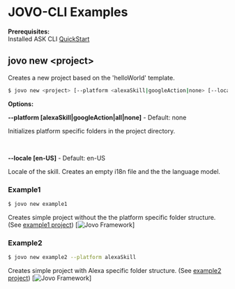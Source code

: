 # JOVO-CLI Examples

**Prerequisites:**
<br/>
Installed ASK CLI 
[QuickStart](https://developer.amazon.com/docs/smapi/quick-start-alexa-skills-kit-command-line-interface.html)


## jovo new \<project>

Creates a new project based on the 'helloWorld' template.

```sh
$ jovo new <project> [--platform <alexaSkill|googleAction|none> [--locale <en-US>]
```


**Options:**

**--platform [alexaSkill|googleAction|all|none]** - Default: none
<p>
Initializes platform specific folders in the project directory.
</p>
<br/>

**--locale [en-US]** - Default: en-US
<p>
  Locale of the skill. Creates an empty i18n file and the the language model.
</p>

### Example1

```sh
$ jovo new example1
```
Creates simple project without the the platform specific folder structure. (See [example1 project](https://github.com/aswetlow/jovo-cli-v1-examples/tree/master/example1))
[![Jovo Framework](https://www.swetlow.de/example1_folderstructure.jpg)]

### Example2

```sh
$ jovo new example2 --platform alexaSkill
```
Creates simple project with Alexa specific folder structure. (See [example2 project](https://github.com/aswetlow/jovo-cli-v1-examples/tree/master/example2))
[![Jovo Framework](https://www.swetlow.de/example2_folderstructure.jpg)]

